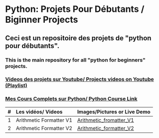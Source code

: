 # Python: Projets Pour Débutants / Biginner Projects

## Ceci est un repositoire des projets de "python pour débutants".
### This is the main repository for all "python for beginners" projects.

### [Videos des projets sur Youtube/ Projects videos on Youtube (Playlist)](https://www.youtube.com/channel/UCzvbhmjj1E0lJB9_O5tF79w)

### [Mes Cours Complets sur Python/ Python Course Link](https://www.youtube.com/channel/UCzvbhmjj1E0lJB9_O5tF79w)


| # |                                          Les vidéos/ Videos                      |           Images/Pictures or Live Demo                 |  
| --|:---------------------------------------------------------------------------------|:-------------------------------------------------------|
| 1 |  Arithmetic Formatter V1   | [Arithmetic_fromatter_V1](https://iili.io/XnK3Je.png) | [Arithmetic_fromatter_1](https://iili.io/XnK3Je.png)
| 2 |  Arithmetic Formatter V2   | [Arithmetic_formatter_V2](https://iili.io/XnKV7n.png) | [Arithmetic_formatter_2](https://iili.io/XnKV7n.png)       


